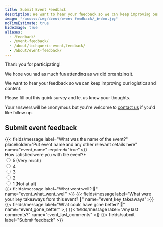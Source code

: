 ```yaml
---
title: Submit Event Feedback
description: We want to hear your feedback so we can keep improving our logistics and content.
image: "/assets/img/about/event-feedback/_index.jpg"
noTimeEstimate: true
hideImage: true
aliases:
  - /feedback/
  - /event-feedback/
  - /about/techqueria-event/feedback/
  - /about/event-feedback/
---
```


Thank you for participating!

We hope you had as much fun attending as we did organizing it.

We want to hear your feedback so we can keep improving our logistics and content.

Please fill out this quick survey and let us know your thoughts.

Your answers will be anonymous but you're welcome to [contact us](/contact/) if you'd like follow up.

## Submit event feedback

<form name="Event Feedback" method="POST" data-netlify-recaptcha="true" data-netlify="true" action="/success/" class="form--centered">
  <input type="hidden" aria-label="Subject" name="_subject" value="Techqueria - Event Feedback">
  {{< fields/message label="What was the name of the event?" placeholder="Put event name and any other relevant details here" name="event_name" required="true" >}}
  <div class="field">
    <label class="label">How satisfied were you with the event?*</label>
    <div class="control">
      <label class="radio">
        <input type="radio" aria-label="How satisfied were you with the event?" name="event_satisfaction" value="5" required>
        5 (Very much)
      </label>
      <br>
      <label class="radio">
        <input type="radio" aria-label="How satisfied were you with the event?" name="event_satisfaction" value="4" required>
        4
      </label>
      <br>
      <label class="radio">
        <input type="radio" aria-label="How satisfied were you with the event?" name="event_satisfaction" value="3" required>
        3
      </label>
      <br>
      <label class="radio">
        <input type="radio" aria-label="How satisfied were you with the event?" name="event_satisfaction" value="2" required>
        2
      </label>
      <br>
      <label class="radio">
        <input type="radio" aria-label="How satisfied were you with the event?" name="event_satisfaction" value="1" required>
        1 (Not at all)
      </label>
    </div>
  </div>
  {{< fields/message label="What went well? 🌻" name="event_what_went_well" >}}
  {{< fields/message label="What were your key takeaways from this event? 🧠" name="event_key_takeaways" >}}
  {{< fields/message label="What could have gone better? 🌵" name="event_gone_better" >}}
  {{< fields/message label="Any last comments?" name="event_last_comments" >}}
  {{< fields/submit label="Submit feedback" >}}
</form>
